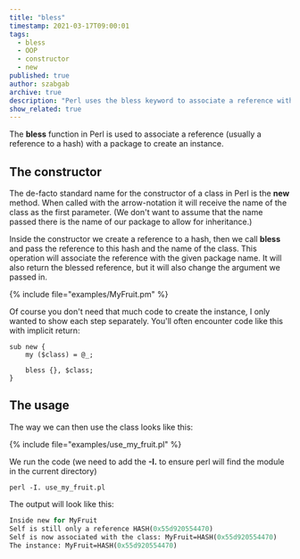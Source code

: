 ```yaml
---
title: "bless"
timestamp: 2021-03-17T09:00:01
tags:
  - bless
  - OOP
  - constructor
  - new
published: true
author: szabgab
archive: true
description: "Perl uses the bless keyword to associate a reference with a package thereby creating an instance of a class."
show_related: true
---
```



The **bless** function in Perl is used to associate a reference (usually a reference to a hash) with a package to create an instance.


## The constructor

The de-facto standard name for the constructor of a class in Perl is the **new** method. When called with the arrow-notation
it will receive the name of the class as the first parameter. (We don't want to assume that the name passed there is the name of our package
to allow for inheritance.)

Inside the constructor we create a reference to a hash, then we call **bless** and pass the reference to this hash and the name of the class.
This operation will associate the reference with the given package name. It will also return the blessed reference, but it will also change the argument
we passed in.

{% include file="examples/MyFruit.pm" %}

Of course you don't need that much code to create the instance, I only wanted to show each step separately. You'll often encounter code like this
with implicit return:

```
sub new {
    my ($class) = @_;

    bless {}, $class;
}
```

## The usage

The way we can then use the class looks like this:

{% include file="examples/use_my_fruit.pl" %}

We run the code (we need to add the **-I.** to ensure perl will find the module in the current directory)

`perl -I. use_my_fruit.pl`

The output will look like this:

```perl
Inside new for MyFruit
Self is still only a reference HASH(0x55d920554470)
Self is now associated with the class: MyFruit=HASH(0x55d920554470)
The instance: MyFruit=HASH(0x55d920554470)
```

